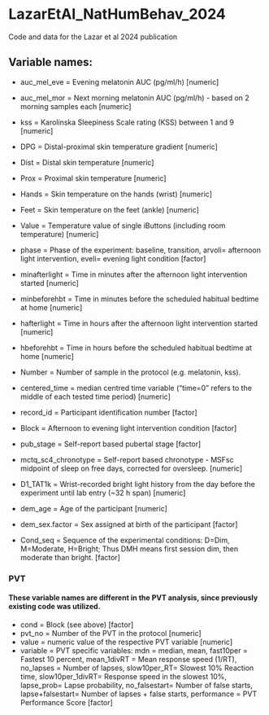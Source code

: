 # LazarEtAl_NatHumBehav_2024
Code and data for the Lazar et al 2024 publication


## Variable names:

- auc_mel_eve 		= Evening melatonin AUC (pg/ml/h) [numeric]
- auc_mel_mor 		= Next morning melatonin AUC (pg/ml/h) - based on 2 morning samples each [numeric]
- kss			= Karolinska Sleepiness Scale rating (KSS) between 1 and 9 [numeric]
- DPG			= Distal-proximal skin temperature gradient [numeric]
- Dist			= Distal skin temperature  [numeric]
- Prox			= Proximal skin temperature  [numeric]
- Hands			= Skin temperature on the hands (wrist) [numeric]
- Feet			= Skin temperature on the feet (ankle) [numeric]
- Value			= Temperature value of single iButtons (including room temperature) [numeric]


- phase			= Phase of the experiment: baseline, transition, arvoli= afternoon light intervention, eveli= evening light condition [factor]
- minafterlight		= Time in minutes after the afternoon light intervention started [numeric]
- minbeforehbt		= Time in minutes before the scheduled habitual bedtime at home [numeric]
- hafterlight		= Time in hours after the afternoon light intervention started [numeric]
- hbeforehbt		= Time in hours before the scheduled habitual bedtime at home [numeric]
- Number		= Number of sample in the protocol (e.g. melatonin, kss).
- centered_time		= median centred time variable (“time=0” refers to the middle of each tested time period) [numeric]
- record_id 		= Participant identification number [factor]
- Block 		= Afternoon to evening light intervention condition [factor]
- pub_stage 		= Self-report based pubertal stage [factor]
- mctq_sc4_chronotype 	= Self-report based chronotype - MSFsc midpoint of sleep on free days, corrected for oversleep. [numeric]
- D1_TAT1k		= Wrist-recorded bright light history from the day before the experiment until lab entry (~32 h span) [numeric]
- dem_age		= Age of the participant  [numeric]
- dem_sex.factor	= Sex assigned at birth of the participant [factor]
- Cond_seq		= Sequence of the experimental conditions: D=Dim, M=Moderate, H=Bright;  Thus DMH means first session dim, then moderate than 				bright. [factor]


###  PVT

#### These variable names are different in the PVT analysis, since previously existing code was utilized.

- cond			= Block (see above) [factor]
- pvt_no		= Number of the PVT in the protocol [numeric] 
- value			= numeric value of the respective PVT variable [numeric]
- variable		= PVT specific variables: mdn = median, mean, fast10per = Fastest 10 percent, mean_1divRT = Mean response speed (1/RT), 
			no_lapses = Number of lapses, slow10per_RT= Slowest 10% Reaction time, slow10per_1divRT= Response speed in the slowest 10%, 				lapse_prob= Lapse probability, no_falsestart= Number of false starts, lapse+falsestart= Number of lapses + false starts, 
			performance = PVT Performance Score [factor]
 